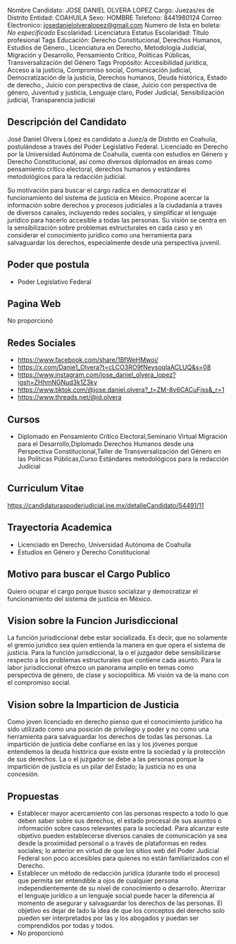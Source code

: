 Nombre Candidato: JOSE DANIEL OLVERA LOPEZ
Cargo: Juezas/es de Distrito
Entidad: COAHUILA
Sexo: HOMBRE
Telefono: 8441980124
Correo Electronico: josedanielolveralopez@gmail.com
Numero de lista en boleta: *No especificado*
Escolaridad: Licenciatura
Estatus Escolaridad: Título profesional
Tags Educación: Derecho Constitucional, Derechos Humanos, Estudios de Género., Licenciatura en Derecho, Metodología Judicial, Migración y Desarrollo, Pensamiento Crítico, Políticas Públicas, Transversalización del Género
Tags Propósito: Accesibilidad jurídica, Acceso a la justicia, Compromiso social, Comunicación judicial, Democratización de la justicia, Derechos humanos, Deuda histórica, Estado de derecho., Juicio con perspectiva de clase, Juicio con perspectiva de género, Juventud y justicia, Lenguaje claro, Poder Judicial, Sensibilización judicial, Transparencia judicial


## Descripción del Candidato 

José Daniel Olvera López es candidato a Juez/a de Distrito en Coahuila, postulándose a través del Poder Legislativo Federal. Licenciado en Derecho por la Universidad Autónoma de Coahuila, cuenta con estudios en Género y Derecho Constitucional, así como diversos diplomados en áreas como pensamiento crítico electoral, derechos humanos y estándares metodológicos para la redacción judicial. 

Su motivación para buscar el cargo radica en democratizar el funcionamiento del sistema de justicia en México. Propone acercar la información sobre derechos y procesos judiciales a la ciudadanía a través de diversos canales, incluyendo redes sociales, y simplificar el lenguaje jurídico para hacerlo accesible a todas las personas. Su visión se centra en la sensibilización sobre problemas estructurales en cada caso y en considerar el conocimiento jurídico como una herramienta para salvaguardar los derechos, especialmente desde una perspectiva juvenil.


## Poder que postula

- Poder Legislativo Federal


## Pagina Web

No proporcionó


## Redes Sociales

- https://www.facebook.com/share/1BfWeHMwoi/
- https://x.com/Danie1_Olvera?t=cLCO3RO9fNeysoqlaACLUQ&s=08
- https://www.instagram.com/jose_daniel_olvera_lopez?igsh=ZHhmNGNud3k1Z3ky
- https://www.tiktok.com/@jose.daniel.olvera?_t=ZM-8v6CACuFjss&_r=1
- https://www.threads.net/@jd.olvera


## Cursos

- Diplomado en Pensamiento Crítico Electoral,Seminario Virtual Migración para el Desarrollo,Diplomado Derechos Humanos desde una Perspectiva Constitucional,Taller de Transversalización del Género en las Políticas Públicas,Curso Estándares metodológicos para la redacción Judicial


## Curriculum Vitae

https://candidaturaspoderjudicial.ine.mx/detalleCandidato/54491/11


## Trayectoria Academica

- Licenciado en Derecho, Universidad Autónoma de Coahuila
- Estudios en Género y Derecho Constitucional


## Motivo para buscar el Cargo Publico

Quiero ocupar el cargo porque busco socializar y democratizar el funcionamiento del sistema de justicia en México.


## Vision sobre la Funcion Jurisdiccional

La función jurisdiccional debe estar socializada. Es decir, que no solamente el gremio jurídico sea quien entienda la manera en que opera el sistema de justicia. Para la función jurisdiccional, la o el juzgador debe sensibilizarse respecto a los problemas estructurales que contiene cada asunto. Para la labor jurisdiccional ofrezco un panorama amplio en temas como perspectiva de género, de clase y sociopolítica. Mi visión va de la mano con el compromiso social.


## Vision sobre la Imparticion de Justicia

Como joven licenciado en derecho pienso que el conocimiento jurídico ha sido utilizado como una posición de privilegio y poder y no como una herramienta para salvaguardar los derechos de todas las personas. La impartición de justicia debe confiarse en las y los jóvenes porque entendemos la deuda histórica que existe entre la sociedad y la protección de sus derechos. La o el juzgador se debe a las personas porque la impartición de justicia es un pilar del Estado; la justicia no es una concesión.


## Propuestas

- Establecer mayor acercamiento con las personas respecto a todo lo que deben saber sobre sus derechos, el estado procesal de sus asuntos o información sobre casos relevantes para la sociedad. Para alcanzar este objetivo pueden establecerse diversos canales de comunicación ya sea desde la proximidad personal o a través de plataformas en redes sociales; lo anterior en virtud de que los sitios web del Poder Judicial Federal son poco accesibles para quienes no están familiarizados con el Derecho.
- Establecer un método de redacción jurídica (durante todo el proceso) que permita ser entendible a ojos de cualquier persona independientemente de su nivel de conocimiento o desarrollo. Aterrizar el lenguaje jurídico a un lenguaje social puede hacer la diferencia al momento de asegurar y salvaguardar los derechos de las personas. El objetivo es dejar de lado la idea de que los conceptos del derecho solo pueden ser interpretados por las y los abogados y puedan ser comprendidos por todas y todos.
- No proporcionó

